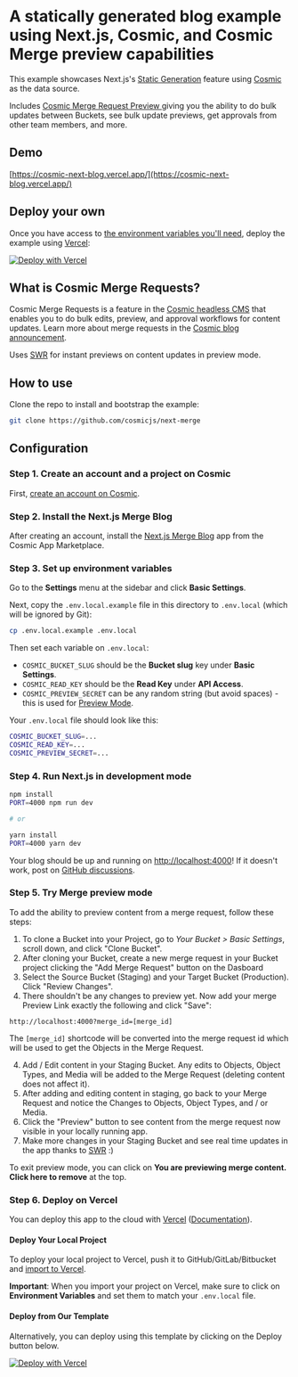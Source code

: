 # A statically generated blog example using Next.js, Cosmic, and Cosmic Merge preview capabilities

This example showcases Next.js's [Static Generation](https://nextjs.org/docs/basic-features/pages) feature using [Cosmic](https://cosmicjs.com/) as the data source.

Includes [Cosmic Merge Request Preview ](https://www.cosmicjs.com/blog/introducing-merge-requests) giving you the ability to do bulk updates between Buckets, see bulk update previews, get approvals from other team members, and more.


## Demo

[https://cosmic-next-blog.vercel.app/](https://cosmic-next-blog.vercel.app/)

## Deploy your own

Once you have access to [the environment variables you'll need](#step-3-set-up-environment-variables), deploy the example using [Vercel](https://vercel.com?utm_source=github&utm_medium=readme&utm_campaign=next-example):

[![Deploy with Vercel](https://vercel.com/button)](https://vercel.com/import/git?c=1&s=https://github.com/cosmicjs/next-merge&env=COSMIC_BUCKET_SLUG,COSMIC_READ_KEY,COSMIC_PREVIEW_SECRET&envDescription=Required%20to%20connect%20the%20app%20with%20Cosmic&envLink=https://vercel.link/cms-cosmic-env)

## What is Cosmic Merge Requests?
Cosmic Merge Requests is a feature in the [Cosmic headless CMS](https://www.cosmicjs.com/features) that enables you to do bulk edits, preview, and approval workflows for content updates. Learn more about merge requests in the [Cosmic blog announcement](https://www.cosmicjs.com/blog/introducing-merge-requests).

Uses [SWR](https://swr.vercel.app/) for instant previews on content updates in preview mode.


## How to use

Clone the repo to install and bootstrap the example:

```bash
git clone https://github.com/cosmicjs/next-merge
```

## Configuration

### Step 1. Create an account and a project on Cosmic

First, [create an account on Cosmic](https://cosmicjs.com).

### Step 2. Install the Next.js Merge Blog

After creating an account, install the [Next.js Merge Blog](https://www.cosmicjs.com/apps/nextjs-merge-blog) app from the Cosmic App Marketplace.

### Step 3. Set up environment variables

Go to the **Settings** menu at the sidebar and click **Basic Settings**.

Next, copy the `.env.local.example` file in this directory to `.env.local` (which will be ignored by Git):

```bash
cp .env.local.example .env.local
```

Then set each variable on `.env.local`:

- `COSMIC_BUCKET_SLUG` should be the **Bucket slug** key under **Basic Settings**.
- `COSMIC_READ_KEY` should be the **Read Key** under **API Access**.
- `COSMIC_PREVIEW_SECRET` can be any random string (but avoid spaces) - this is used for [Preview Mode](https://nextjs.org/docs/advanced-features/preview-mode).

Your `.env.local` file should look like this:

```bash
COSMIC_BUCKET_SLUG=...
COSMIC_READ_KEY=...
COSMIC_PREVIEW_SECRET=...
```

### Step 4. Run Next.js in development mode

```bash
npm install
PORT=4000 npm run dev

# or

yarn install
PORT=4000 yarn dev
```

Your blog should be up and running on [http://localhost:4000](http://localhost:4000)! If it doesn't work, post on [GitHub discussions](https://github.com/vercel/next.js/discussions).

### Step 5. Try Merge preview mode

To add the ability to preview content from a merge request, follow these steps:

1. To clone a Bucket into your Project, go to <i>Your Bucket > Basic Settings</i>, scroll down, and click "Clone Bucket".
2. After cloning your Bucket, create a new merge request in your Bucket project clicking the "Add Merge Request" button on the Dasboard
3. Select the Source Bucket (Staging) and your Target Bucket (Production). Click "Review Changes".
4. There shouldn't be any changes to preview yet. Now add your merge Preview Link exactly the following and click "Save":
```
http://localhost:4000?merge_id=[merge_id]
```
The `[merge_id]` shortcode will be converted into the merge request id which will be used to get the Objects in the Merge Request.

4. Add / Edit content in your Staging Bucket. Any edits to Objects, Object Types, and Media will be added to the Merge Request (deleting content does not affect it).
5. After adding and editing content in staging, go back to your Merge Request and notice the Changes to Objects, Object Types, and / or Media.
6. Click the "Preview" button to see content from the merge request now visible in your locally running app.
7. Make more changes in your Staging Bucket and see real time updates in the app thanks to [SWR](https://swr.vercel.app/) :)

To exit preview mode, you can click on **You are previewing merge content. Click here to remove** at the top.

### Step 6. Deploy on Vercel

You can deploy this app to the cloud with [Vercel](https://vercel.com?utm_source=github&utm_medium=readme&utm_campaign=next-merge-example) ([Documentation](https://nextjs.org/docs/deployment)).

#### Deploy Your Local Project

To deploy your local project to Vercel, push it to GitHub/GitLab/Bitbucket and [import to Vercel](https://vercel.com/import/git?utm_source=github&utm_medium=readme&utm_campaign=next-merge-example).

**Important**: When you import your project on Vercel, make sure to click on **Environment Variables** and set them to match your `.env.local` file.

#### Deploy from Our Template

Alternatively, you can deploy using this template by clicking on the Deploy button below.

[![Deploy with Vercel](https://vercel.com/button)](https://vercel.com/import/git?c=1&s=https://github.com/cosmicjs/next-merge&env=COSMIC_BUCKET_SLUG,COSMIC_READ_KEY,COSMIC_PREVIEW_SECRET&envDescription=Required%20to%20connect%20the%20app%20with%20Cosmic&envLink=https://vercel.link/cms-cosmic-env)
